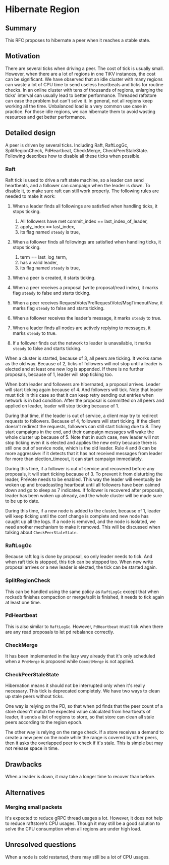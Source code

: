 # Hibernate Region

## Summary

This RFC proposes to hibernate a peer when it reaches a stable state.

## Motivation

There are several ticks when driving a peer. The cost of tick is usually
small. However, when there are a lot of regions in one TiKV instances, the
cost can be significant. We have observed that an idle cluster with many
regions can waste a lot of CPU time to send useless heartbeats and ticks for routine
checks. In an online cluster with tens of thousands of regions, enlarging
the ticks' interval can usually lead to better performance. Threaded raftstore
can ease the problem but can't solve it. In general, not all regions keep
working all the time. Unbalanced load is a very common use case in practice.
For those idle regions, we can hibernate them to avoid wasting resources and
get better performance.

## Detailed design

A peer is driven by several ticks. Including Raft, RaftLogGc,
SplitRegionCheck, PdHeartbeat, CheckMerge, CheckPeerStaleState.
Following describes how to disable all these ticks when possible.

### Raft

Raft tick is used to drive a raft state machine, so a leader can send
heartbeats, and a follower can campaign when the leader is down. To disable it,
to make sure raft can still work properly. The following rules are needed to
make it work:

1. When a leader finds all followings are satisfied when handling ticks,
   it stops ticking.

    1) All followers have met commit_index == last_index_of_leader,
    2) apply_index == last_index,
    3) its flag named `steady` is true,

2. When a follower finds all followings are satisfied when handling ticks,
   it stops ticking.

    1) term == last_log_term,
    2) has a valid leader,
    3) its flag named `steady` is true,

3. When a peer is created, it starts ticking.

4. When a peer receives a proposal (write proposal/read index), it marks flag
   `steady` to false and starts ticking.

5. When a peer receives RequestVote/PreRequestVote/MsgTimeoutNow, it marks
   flag `steady` to false and starts ticking.

6. When a follower receives the leader's message, it marks `steady` to true.

7. When a leader finds all nodes are actively replying to messages, it marks
   `steady` to true.

8. If a follower finds out the network to leader is unavailable, it marks `steady`
   to false and starts ticking.

When a cluster is started, because of 3, all peers are ticking. It works
same as the old way. Because of 2, ticks of followers will not stop until a
leader is elected and at least one new log is appended. If there is no further
proposals, because of 1, leader will stop ticking too.

When both leader and followers are hibernated, a proposal arrives. Leader will
start ticking again because of 4. And followers will tick. Note that leader
must tick in this case so that it can keep retry sending out entries when
network is in bad condition. After the proposal is committed on all peers
and applied on leader, leader will stop ticking because of 1.

During that time, if the leader is out of service, a client may try to redirect
requests to followers. Because of 4, followers will start ticking. If the client
doesn't redirect the requests, followers can still start ticking due to 8.
They start campaigns in the end, and their campaign messages will wake the
whole cluster up because of 5. Note that in such case, new leader will not
stop ticking even it is elected and applies the new entry because there is
still one out of service node, which is the old leader. Rule 4 and 8 can be
more aggressive: if it detects that it has not received messages from
leader for more than election_timeout, it can start campaign immediately.

During this time, if a follower is out of service and recovered before any
proposals, it will start ticking because of 3. To prevent it from disturbing
the leader, PreVote needs to be enabled. This way the leader will eventually be woken
up and broadcasting heartbeat until all followers have been calmed down and go
to sleep as 7 indicates. If follower is recovered after proposals, leader has
been woken up already, and the whole cluster will be made sure to be up to
date.

During this time, if a new node is added to the cluster, because of 1, leader
will keep ticking until the conf change is complete and new node has caught up
all the logs. If a node is removed, and the node is isolated, we need another
mechanism to make it removed. This will be discussed when talking about
`CheckPeerStaleState`.

### RaftLogGc

Because raft log is done by proposal, so only leader needs to tick. And when
raft tick is stopped, this tick can be stopped too. When new write proposal
arrives or a new leader is elected, the tick can be started again.

### SplitRegionCheck

This can be handled using the same policy as `RaftLogGc` except that when
rocksdb finishes compaction or merge/split is finished, it needs to tick again
at least one time.

### PdHeartbeat

This is also similar to `RaftLogGc`. However, `PdHeartbeat` must tick when
there are any read proposals to let pd rebalance correctly.

### CheckMerge

It has been implemented in the lazy way already that it's only scheduled when
a `PreMerge` is proposed while `CommitMerge` is not applied.

### CheckPeerStaleState

Hibernation means it should not be interrupted only when it's really
necessary. This tick is deprecated completely. We have two ways to clean up
stale peers without ticks.

One way is relying on the PD, so that when pd finds that the peer count of a
store doesn't match the expected value calculated from heartbeats of leader,
it sends a list of regions to store, so that store can clean all stale peers
according to the region epoch.

The other way is relying on the range check. If a store receives a demand to
create a new peer on the node while the range is covered by other peers, then
it asks the overlapped peer to check if it's stale. This is simple but may not
release space in time.

## Drawbacks

When a leader is down, it may take a longer time to recover than before.

## Alternatives

### Merging small packets

It's expected to reduce gRPC thread usages a lot. However, it does not help to
reduce raftstore's CPU usages. Though it may still be a good solution to solve
the CPU consumption when all regions are under high load.

## Unresolved questions

When a node is cold restarted, there may still be a lot of CPU usages.
